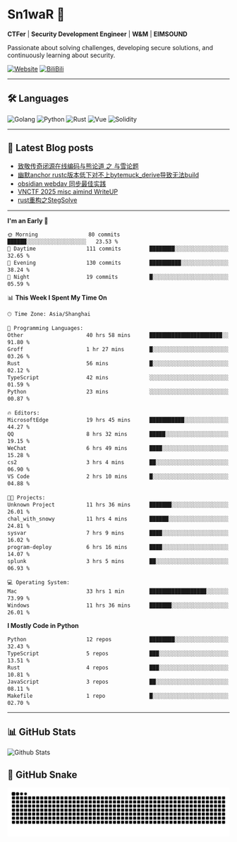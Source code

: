# Sn1waR 👋

**CTFer** | **Security Development Engineer** | **W&M** | **EIMSOUND**

Passionate about solving challenges, developing secure solutions, and continuously learning about security.

[![Website](https://img.shields.io/website?url=https%3A%2F%2Fwww.snowywar.top)](https://www.snowywar.top) 
[![BiliBili](https://img.shields.io/badge/BiliBili-哔哩哔哩-00A1D6?style=flat&logo=bilibili&logoColor=white)](https://space.bilibili.com/8389161)  

---

## 🛠️ Languages
![Golang](https://img.shields.io/badge/-Golang-00ADD8?style=flat&logo=go&logoColor=white)
![Python](https://img.shields.io/badge/-Python-3776AB?style=flat&logo=python&logoColor=white)
![Rust](https://img.shields.io/badge/-Rust-000000?style=flat&logo=rust&logoColor=white)
![Vue](https://img.shields.io/badge/-Vue.js-4FC08D?style=flat&logo=vue.js&logoColor=white)
![Solidity](https://img.shields.io/badge/-Solidity-363636?style=flat&logo=solidity&logoColor=white)

---
## 📖 Latest Blog posts
<!-- BLOG-POST-LIST:START -->
- [致敬传奇闭源在线编码与熊论道 之 与雪论题](https://www.snowywar.top/4590.html)
- [幽默anchor rustc版本低下对不上bytemuck_derive导致无法build](https://www.snowywar.top/4587.html)
- [obsidian webdav 同步最佳实践](https://www.snowywar.top/4555.html)
- [VNCTF 2025 misc aimind WriteUP](https://www.snowywar.top/4546.html)
- [rust重构之StegSolve](https://www.snowywar.top/4541.html)
<!-- BLOG-POST-LIST:END -->
---
<!--START_SECTION:waka-->
**I'm an Early 🐤** 

```text
🌞 Morning                80 commits          ██████░░░░░░░░░░░░░░░░░░░   23.53 % 
🌆 Daytime                111 commits         ████████░░░░░░░░░░░░░░░░░   32.65 % 
🌃 Evening                130 commits         ██████████░░░░░░░░░░░░░░░   38.24 % 
🌙 Night                  19 commits          █░░░░░░░░░░░░░░░░░░░░░░░░   05.59 % 
```


📊 **This Week I Spent My Time On** 

```text
🕑︎ Time Zone: Asia/Shanghai

💬 Programming Languages: 
Other                    40 hrs 58 mins      ███████████████████████░░   91.80 % 
Groff                    1 hr 27 mins        █░░░░░░░░░░░░░░░░░░░░░░░░   03.26 % 
Rust                     56 mins             █░░░░░░░░░░░░░░░░░░░░░░░░   02.12 % 
TypeScript               42 mins             ░░░░░░░░░░░░░░░░░░░░░░░░░   01.59 % 
Python                   23 mins             ░░░░░░░░░░░░░░░░░░░░░░░░░   00.87 % 

🔥 Editors: 
MicrosoftEdge            19 hrs 45 mins      ███████████░░░░░░░░░░░░░░   44.27 % 
QQ                       8 hrs 32 mins       █████░░░░░░░░░░░░░░░░░░░░   19.15 % 
WeChat                   6 hrs 49 mins       ████░░░░░░░░░░░░░░░░░░░░░   15.28 % 
cs2                      3 hrs 4 mins        ██░░░░░░░░░░░░░░░░░░░░░░░   06.90 % 
VS Code                  2 hrs 10 mins       █░░░░░░░░░░░░░░░░░░░░░░░░   04.88 % 

🐱‍💻 Projects: 
Unknown Project          11 hrs 36 mins      ███████░░░░░░░░░░░░░░░░░░   26.01 % 
chal_with_snowy          11 hrs 4 mins       ██████░░░░░░░░░░░░░░░░░░░   24.81 % 
sysvar                   7 hrs 9 mins        ████░░░░░░░░░░░░░░░░░░░░░   16.02 % 
program-deploy           6 hrs 16 mins       ████░░░░░░░░░░░░░░░░░░░░░   14.07 % 
splunk                   3 hrs 5 mins        ██░░░░░░░░░░░░░░░░░░░░░░░   06.93 % 

💻 Operating System: 
Mac                      33 hrs 1 min        ██████████████████░░░░░░░   73.99 % 
Windows                  11 hrs 36 mins      ███████░░░░░░░░░░░░░░░░░░   26.01 % 
```

**I Mostly Code in Python** 

```text
Python                   12 repos            ████████░░░░░░░░░░░░░░░░░   32.43 % 
TypeScript               5 repos             ███░░░░░░░░░░░░░░░░░░░░░░   13.51 % 
Rust                     4 repos             ███░░░░░░░░░░░░░░░░░░░░░░   10.81 % 
JavaScript               3 repos             ██░░░░░░░░░░░░░░░░░░░░░░░   08.11 % 
Makefile                 1 repo              █░░░░░░░░░░░░░░░░░░░░░░░░   02.70 % 
```




<!--END_SECTION:waka-->
---

## 📊 GitHub Stats
![Github Stats](https://github-readme-stats.vercel.app/api?username=jiayuqi7813&show_icons=true&theme=radical)

## 🐍 GitHub Snake
<picture>
  <source media="(prefers-color-scheme: dark)" srcset="https://raw.githubusercontent.com/jiayuqi7813/jiayuqi7813/output/github-contribution-grid-snake-dark.svg">
  <source media="(prefers-color-scheme: light)" srcset="https://raw.githubusercontent.com/jiayuqi7813/jiayuqi7813/output/github-contribution-grid-snake.svg">
  <img alt="github contribution grid snake animation" src="https://raw.githubusercontent.com/jiayuqi7813/jiayuqi7813/output/github-contribution-grid-snake.svg">
</picture>

